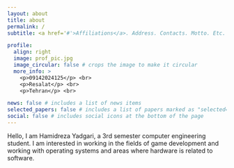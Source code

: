 ```yaml
---
layout: about
title: about
permalink: /
subtitle: <a href='#'>Affiliations</a>. Address. Contacts. Motto. Etc.

profile:
  align: right
  image: prof_pic.jpg
  image_circular: false # crops the image to make it circular
  more_info: >
    <p>09142024125</p> <br>
    <p>Resalat</p> <br>
    <p>Tehran</p> <br>

news: false # includes a list of news items
selected_papers: false # includes a list of papers marked as "selected={true}"
social: false # includes social icons at the bottom of the page
---
```


Hello, I am Hamidreza Yadgari, a 3rd semester computer engineering student.
I am interested in working in the fields of game development and working with operating systems and areas where hardware is related to software.
